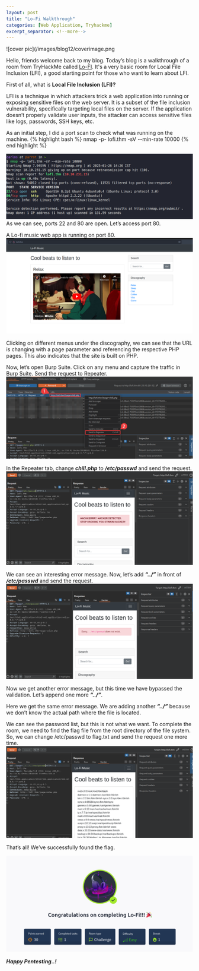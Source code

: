 ```yaml
---
layout: post
title: "Lo-Fi Walkthrough"
categories: [Web Application, Tryhackme]
excerpt_separator: <!--more-->
---
```

![cover pic](/images/blog12/coverimage.png

Hello, friends welcome back to my blog.
Today’s blog is a walkthrough of a room from TryHackMe called [Lo-FI](https://tryhackme.com/r/room/lofi). It's a very basic room for Local File Inclusion (LFI), a good starting point for those who want to learn about LFI.
<!--more-->
First of all, what is **Local File Inclusion (LFI)?**

LFI is a technique in which attackers trick a web application into running or exposing sensitive files on the web server. It is a subset of the file inclusion vulnerability, specifically targeting local files on the server. If the application doesn’t properly validate user inputs, the attacker can access sensitive files like logs, passwords, SSH keys, etc.

As an initial step, I did a port scan to check what was running on the machine.
{% highlight bash %}
nmap -p- lofi.thm -sV --min-rate 10000
{% end highlight %}

![screenshot](/images/blog12/1.png) <br>
As we can see, ports 22 and 80 are open. Let’s access port 80.

A Lo-fi music web app is running on port 80. <br>
![screenshot](/images/blog12/2.png) <br>

Clicking on different menus under the discography, we can see that the URL is changing with a page parameter and referencing the respective PHP pages. This also indicates that the site is built on PHP.

Now, let’s open Burp Suite. Click on any menu and capture the traffic in Burp Suite. Send the request to Repeater. <br>
![screenshot](/images/blog12/3.png) <br>

In the Repeater tab, change ***chill.php*** to ***/etc/passwd*** and send the request. <br>
![screenshot](/images/blog12/4.png) <br>

We can see an interesting error message. Now, let’s add ***“../”*** in front of ***/etc/passwd*** and send the request. <br>
![screenshot](/images/blog12/5.png) <br>

Now we get another error message, but this time we have bypassed the validation. Let’s append one more ***“../”***.

Here we get the same error message. We are adding another ***“../”*** because we don’t know the actual path where the file is located.

We can see the password list, but this is not what we want. To complete the room, we need to find the flag file from the root directory of the file system. So, we can change /etc/passwd to flag.txt and send the request one more time. <br>
![screenshot](/images/blog12/6.png) <br>

That’s all! We’ve successfully found the flag.

![screenshot](/images/blog12/last.png)

***Happy Pentesting..!***





